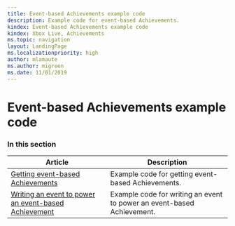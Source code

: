 ```yaml
---
title: Event-based Achievements example code
description: Example code for event-based Achievements.
kindex: Event-based Achievements example code
kindex: Xbox Live, Achievements
ms.topic: navigation
layout: LandingPage
ms.localizationpriority: high
author: mlamaute
ms.author: migreen
ms.date: 11/01/2019
---
```


# Event-based Achievements example code


### In this section

| Article | Description |
|---------|-------------|
| [Getting event-based Achievements](live-getting-event-based-achievements.md) | Example code for getting event-based Achievements. |
| [Writing an event to power an event-based Achievement](live-writing-event-based-achievement.md) | Example code for writing an event to power an event-based Achievement. |

